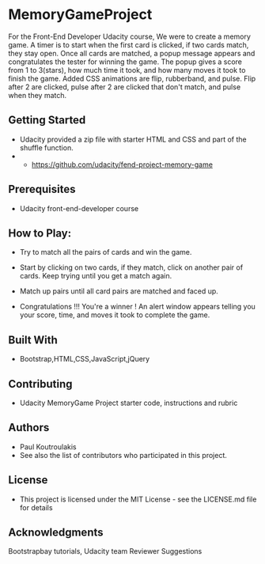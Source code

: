 # **MemoryGameProject**

For the Front-End Developer Udacity course, We were to create a memory game. A timer is to start when the first card is clicked, if two cards match, they stay open. Once all cards are matched, a popup message appears and congratulates the tester for winning the game. The popup gives a score from 1 to 3(stars), how much time it took, and how many moves it took to finish the game. Added CSS animations are flip, rubberband, and pulse. Flip after 2 are clicked, pulse after 2 are clicked that don't match, and pulse when they match. 

## **Getting Started**
- Udacity provided a zip file with starter HTML and CSS and part of the shuffle function.
- * https://github.com/udacity/fend-project-memory-game

## **Prerequisites**
- Udacity front-end-developer course

## **How to Play:**

- Try to match all the pairs of cards and win the game.

- Start by clicking on two cards, if they match, click on another pair of cards. Keep trying until you get a match again.

- Match up pairs until all card pairs are matched and faced up. 

- Congratulations !!! You're a winner ! An alert window appears telling you your score, time, and moves it took to complete the game. 

## **Built With**
- Bootstrap,HTML,CSS,JavaScript,jQuery

## **Contributing**
- Udacity MemoryGame Project starter code, instructions and rubric

## **Authors**
- Paul Koutroulakis
- See also the list of contributors who participated in this project.

## **License**
- This project is licensed under the MIT License - see the LICENSE.md file for details

## **Acknowledgments**
Bootstrapbay tutorials, Udacity team Reviewer Suggestions
